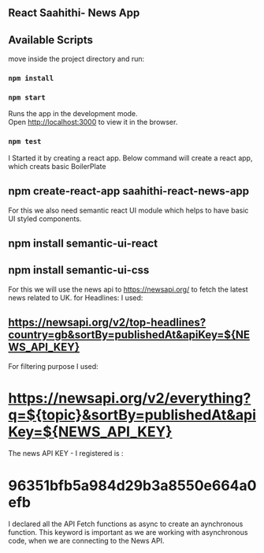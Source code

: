 ## React Saahithi- News App

## Available Scripts

move inside the project directory and run:
### `npm install`
### `npm start`

Runs the app in the development mode.\
Open [http://localhost:3000](http://localhost:3000) to view it in the browser.


### `npm test`



I Started it by creating a react app. Below command will create a react app, which creats basic BoilerPlate
## npm create-react-app saahithi-react-news-app

For this we also need semantic react UI module which helps to have basic UI styled components.
## npm install semantic-ui-react
## npm install semantic-ui-css

For this we will use the news api to https://newsapi.org/ to fetch the latest news related to UK.
for Headlines: I used: 
## https://newsapi.org/v2/top-headlines?country=gb&sortBy=publishedAt&apiKey=${NEWS_API_KEY}

For filtering purpose I used:
# https://newsapi.org/v2/everything?q=${topic}&sortBy=publishedAt&apiKey=${NEWS_API_KEY}

The news API KEY - I registered is :
# 96351bfb5a984d29b3a8550e664a0efb

I declared all the API Fetch functions as async to create an aynchronous function. This keyword is important as we are working with asynchronous code, when we are connecting to the News API.
